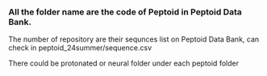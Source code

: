 ### All the folder name are the code of Peptoid in Peptoid Data Bank.
The number of repository are their sequnces list on Peptoid Data Bank, can check in peptoid_24summer/sequence.csv

There could be protonated or neural folder under each peptoid folder


